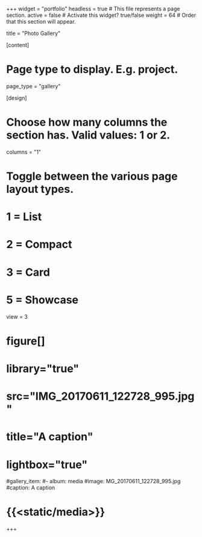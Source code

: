+++
widget = "portfolio"
headless = true  # This file represents a page section.
active = false  # Activate this widget? true/false
weight = 64  # Order that this section will appear.

title = "Photo Gallery"

[content]
  # Page type to display. E.g. project.
  page_type = "gallery"

 [design]
  # Choose how many columns the section has. Valid values: 1 or 2.
  columns = "1"

  # Toggle between the various page layout types.
  #   1 = List
  #   2 = Compact
  #   3 = Card
  #   5 = Showcase
  view = 3

# figure[]
# library="true" 
# src="IMG_20170611_122728_995.jpg" 
# title="A caption" 
# lightbox="true"

#gallery_item:
 #- album: media
   #image: MG_20170611_122728_995.jpg
   #caption: A caption

# {{<static/media>}}
+++


